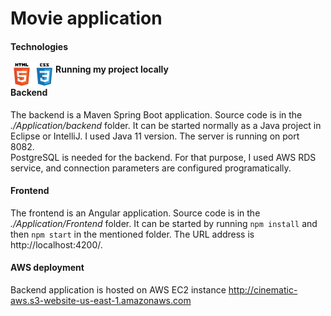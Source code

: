 # Movie application

#### Technologies
<p>
<img align="left" alt="HTML" width="36px" src="https://raw.githubusercontent.com/github/explore/80688e429a7d4ef2fca1e82350fe8e3517d3494d/topics/html/html.png" />
<img align="left" alt="CSS"  width="36px" src="https://raw.githubusercontent.com/github/explore/80688e429a7d4ef2fca1e82350fe8e3517d3494d/topics/css/css.png" /> 
</p>

####

#### Running my project locally
#### Backend
The backend is a Maven Spring Boot application. Source code is in the <i>./Application/backend</i> folder. It can be started normally as a Java project in Eclipse or IntelliJ. I used Java 11 version. The server is running on port 8082.\
PostgreSQL is needed for the backend. For that purpose, I used AWS RDS service, and connection parameters are configured 
programatically.
  
#### Frontend
The frontend is an Angular application. Source code is in the <i>./Application/Frontend</i> folder. It can be started by running <code>npm install</code> and then <code>npm start</code> in the mentioned folder. The URL address is http://localhost:4200/.

#### AWS deployment
Backend application is hosted on AWS EC2 instance
http://cinematic-aws.s3-website-us-east-1.amazonaws.com 